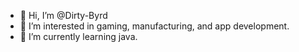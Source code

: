- 👋 Hi, I’m @Dirty-Byrd
- 👀 I’m interested in gaming, manufacturing, and app development.
- 🌱 I’m currently learning java.

<!---
Dirty-Byrd/Dirty-Byrd is a ✨ special ✨ repository because its `README.md` (this file) appears on your GitHub profile.
You can click the Preview link to take a look at your changes.
--->
